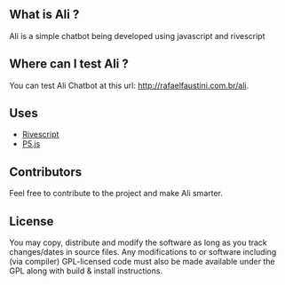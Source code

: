 ## What is Ali ?

Ali is a simple chatbot being developed using javascript and rivescript

## Where can I test Ali ?

You can test Ali Chatbot at this url: http://rafaelfaustini.com.br/ali.

## Uses

* [Rivescript](https://www.rivescript.com)
* [P5.js](https://p5js.org)

## Contributors

Feel free to contribute to the project and make Ali smarter.

## License

You may copy, distribute and modify the software as long as you track changes/dates in source files. Any modifications to or software including (via compiler) GPL-licensed code must also be made available under the GPL along with build & install instructions.
